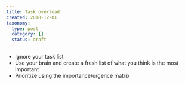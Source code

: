 ```yaml
---
title: Task overload
created: 2018-12-01
taxonomy:
  type: post
  category: []
  status: draft
---
```


* Ignore your task list
* Use your brain and create a fresh list of what you think is the most important
* Prioritize using the importance/urgence matrix
